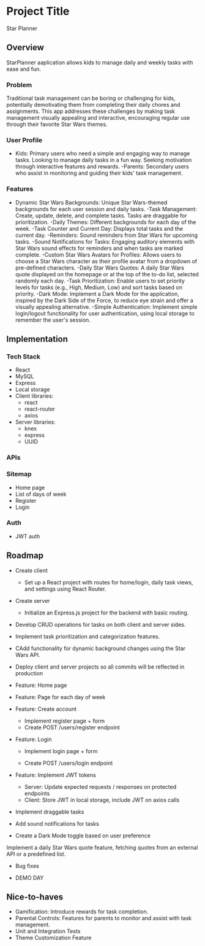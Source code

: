 # Project Title

Star Planner

## Overview

StarPlanner aaplication allows kids to manage daily and weekly tasks with ease and fun.

### Problem

Traditional task management can be boring or challenging for kids, potentially demotivating them from completing their daily chores and assignments. This app addresses these challenges by making task management visually appealing and interactive, encouraging regular use through their favorite Star Wars themes.

### User Profile

- Kids: Primary users who need a simple and engaging way to manage tasks.
  Looking to manage daily tasks in a fun way.
  Seeking motivation through interactive features and rewards.
  -Parents: Secondary users who assist in monitoring and guiding their kids' task management.

### Features

- Dynamic Star Wars Backgrounds: Unique Star Wars-themed backgrounds for each user session and daily tasks.
  -Task Management: Create, update, delete, and complete tasks. Tasks are draggable for prioritization.
  -Daily Themes: Different backgrounds for each day of the week.
  -Task Counter and Current Day: Displays total tasks and the current day.
  -Reminders: Sound reminders from Star Wars for upcoming tasks.
  -Sound Notifications for Tasks: Engaging auditory elements with Star Wars sound effects for reminders and when tasks are marked complete.
  -Custom Star Wars Avatars for Profiles: Allows users to choose a Star Wars character as their profile avatar from a dropdown of pre-defined characters.
  -Daily Star Wars Quotes: A daily Star Wars quote displayed on the homepage or at the top of the to-do list, selected randomly each day.
  -Task Prioritization: Enable users to set priority levels for tasks (e.g., High, Medium, Low) and sort tasks based on priority.
  -Dark Mode: Implement a Dark Mode for the application, inspired by the Dark Side of the Force, to reduce eye strain and offer a visually appealing alternative.
  -Simple Authentication: Implement simple login/logout functionality for user authentication, using local storage to remember the user's session.

## Implementation

### Tech Stack

- React
- MySQL
- Express
- Local storage
- Client libraries:
  - react
  - react-router
  - axios
- Server libraries:
  - knex
  - express
  - UUID

### APIs

### Sitemap

- Home page
- List of days of week
- Register
- Login

### Auth

- JWT auth

## Roadmap

- Create client

  - Set up a React project with routes for home/login, daily task views, and settings using React Router.

- Create server

  - Initialize an Express.js project for the backend with basic routing.

- Develop CRUD operations for tasks on both client and server sides.

- Implement task prioritization and categorization features.

- CAdd functionality for dynamic background changes using the Star Wars API.

- Deploy client and server projects so all commits will be reflected in production

- Feature: Home page
- Feature: Page for each day of week
- Feature: Create account

  - Implement register page + form
  - Create POST /users/register endpoint

- Feature: Login

  - Implement login page + form

  - Create POST /users/login endpoint

- Feature: Implement JWT tokens

  - Server: Update expected requests / responses on protected endpoints
  - Client: Store JWT in local storage, include JWT on axios calls

- Implement draggable tasks

- Add sound notifications for tasks

- Create a Dark Mode toggle based on user preference

Implement a daily Star Wars quote feature, fetching quotes from an external API or a predefined list.

- Bug fixes

- DEMO DAY

## Nice-to-haves

- Gamification: Introduce rewards for task completion.
- Parental Controls: Features for parents to monitor and assist with task management.
- Unit and Integration Tests
- Theme Customization Feature
